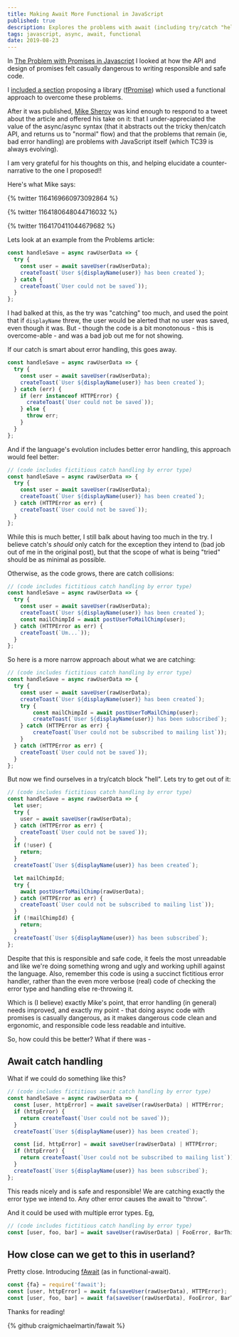 ```yaml
---
title: Making Await More Functional in JavaScript
published: true
description: Explores the problems with await (including try/catch "hell") and introduces a library that provides await error handling.
tags: javascript, async, await, functional
date: 2019-08-23
---
```


In [The Problem with Promises in Javascript](https://dev.to/craigmichaelmartin/the-problem-with-promises-in-javascript-5h46) I looked at how the API and design of promises felt casually dangerous to writing responsible and safe code.

I [included a section](https://dev.to/craigmichaelmartin/making-javascript-promises-more-functional-jp3) proposing a library ([fPromise](https://github.com/craigmichaelmartin/fpromise)) which used a functional approach to overcome these problems.

After it was published,  [Mike Sherov](https://twitter.com/mikesherov) was kind enough to respond to a tweet about the article and offered his take on it: that I under-appreciated the value of the async/async syntax (that it abstracts out the tricky then/catch API, and returns us to "normal" flow) and that the problems that remain (ie, bad error handling) are problems with JavaScript itself (which TC39 is always evolving).

I am very grateful for his thoughts on this, and helping elucidate a counter-narrative to the one I proposed!!

Here's what Mike says:

{% twitter 1164169660973092864 %}

{% twitter 1164180648044716032 %}

{% twitter 1164170411044679682 %}


Lets look at an example from the Problems article:

```javascript
const handleSave = async rawUserData => {
  try {
    const user = await saveUser(rawUserData);
    createToast(`User ${displayName(user)} has been created`);
  } catch {
    createToast(`User could not be saved`));
  }
};
```

I had balked at this, as the try was "catching" too much, and used the point that if `displayName` threw, the user would be alerted that no user was saved, even though it was. But - though the code is a bit monotonous - this is overcome-able - and was a bad job out me for not showing.

If our catch is smart about error handling, this goes away.

```javascript
const handleSave = async rawUserData => {
  try {
    const user = await saveUser(rawUserData);
    createToast(`User ${displayName(user)} has been created`);
  } catch (err) {
    if (err instanceof HTTPError) {
      createToast(`User could not be saved`));
    } else {
      throw err;
    }
  }
};
```

And if the language's evolution includes better error handling, this approach would feel better:

```javascript
// (code includes fictitious catch handling by error type)
const handleSave = async rawUserData => {
  try {
    const user = await saveUser(rawUserData);
    createToast(`User ${displayName(user)} has been created`);
  } catch (HTTPError as err) {
    createToast(`User could not be saved`));
  }
};
```

While this is much better, I still balk about having too much in the try. I believe catch's *should* only catch for the exception they intend to (bad job out of me in the original post), but that the scope of what is being "tried" should be as minimal as possible.

Otherwise, as the code grows, there are catch collisions:

```javascript
// (code includes fictitious catch handling by error type)
const handleSave = async rawUserData => {
  try {
    const user = await saveUser(rawUserData);
    createToast(`User ${displayName(user)} has been created`);
    const mailChimpId = await postUserToMailChimp(user);
  } catch (HTTPError as err) {
    createToast(`Um...`));
  }
};
```

So here is a more narrow approach about what we are catching:

```javascript
// (code includes fictitious catch handling by error type)
const handleSave = async rawUserData => {
  try {
    const user = await saveUser(rawUserData);
    createToast(`User ${displayName(user)} has been created`);
    try {
        const mailChimpId = await postUserToMailChimp(user);
        createToast(`User ${displayName(user)} has been subscribed`);
    } catch (HTTPError as err) {
        createToast(`User could not be subscribed to mailing list`));
    }
  } catch (HTTPError as err) {
    createToast(`User could not be saved`));
  }
};
```

But now we find ourselves in a try/catch block "hell". Lets try to get out of it:

```javascript
// (code includes fictitious catch handling by error type)
const handleSave = async rawUserData => {
  let user;
  try {
    user = await saveUser(rawUserData);
  } catch (HTTPError as err) {
    createToast(`User could not be saved`));
  }
  if (!user) {
    return;
  }
  createToast(`User ${displayName(user)} has been created`);

  let mailChimpId;
  try {
    await postUserToMailChimp(rawUserData);
  } catch (HTTPError as err) {
    createToast(`User could not be subscribed to mailing list`));
  }
  if (!mailChimpId) {
    return;
  }
  createToast(`User ${displayName(user)} has been subscribed`);
};
```

Despite that this is responsible and safe code, it feels the most unreadable and like we're doing something wrong and ugly and working uphill against the language. Also, remember this code is using a succinct fictitious error handler, rather than the even more verbose (real) code of checking the error type and handling else re-throwing it.

Which is (I believe) exactly Mike's point, that error handling (in general) needs improved, and exactly my point - that doing async code with promises is casually dangerous, as it makes dangerous code clean and ergonomic, and responsible code less readable and intuitive.

So, how could this be better? What if there was -

## Await catch handling

What if we could do something like this?

```javascript
// (code includes fictitious await catch handling by error type)
const handleSave = async rawUserData => {
  const [user, httpError] = await saveUser(rawUserData) | HTTPError;
  if (httpError) {
    return createToast(`User could not be saved`));
  }
  createToast(`User ${displayName(user)} has been created`);

  const [id, httpError] = await saveUser(rawUserData) | HTTPError;
  if (httpError) {
    return createToast(`User could not be subscribed to mailing list`));
  }
  createToast(`User ${displayName(user)} has been subscribed`);
};
```

This reads nicely and is safe and responsible! We are catching exactly the error type we intend to. Any other error causes the await to "throw". 

And it could be used with multiple error types. Eg,
```javascript
// (code includes fictitious catch handling by error type)
const [user, foo, bar] = await saveUser(rawUserData) | FooError, BarThing;
```

## How close can we get to this in userland?

Pretty close. Introducing [fAwait](https://github.com/craigmichaelmartin/fawait) (as in functional-await).

```javascript
const {fa} = require('fawait');
const [user, httpError] = await fa(saveUser(rawUserData), HTTPError);
const [user, foo, bar] = await fa(saveUser(rawUserData), FooError, BarThing);
```

Thanks for reading!

{% github craigmichaelmartin/fawait %}

